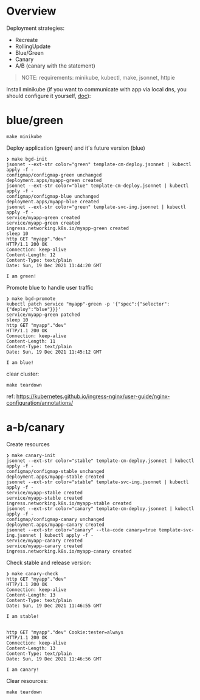 # Overview

Deployment strategies:
- Recreate
- RollingUpdate
- Blue/Green
- Canary
- A/B (canary with the statement)

> NOTE: requirements: minikube, kubectl, make, jsonnet, httpie

Install minikube (if you want to communicate with app via local dns, you should configure it yourself, [doc](https://minikube.sigs.k8s.io/docs/handbook/addons/ingress-dns/)):

# blue/green

```shell
make minikube
```

Deploy application (green) and it's future version (blue)

```shell
❯ make bgd-init
jsonnet --ext-str color="green" template-cm-deploy.jsonnet | kubectl apply -f -
configmap/configmap-green unchanged
deployment.apps/myapp-green created
jsonnet --ext-str color="blue" template-cm-deploy.jsonnet | kubectl apply -f -
configmap/configmap-blue unchanged
deployment.apps/myapp-blue created
jsonnet --ext-str color="green" template-svc-ing.jsonnet | kubectl apply -f -
service/myapp-green created
service/myapp-green created
ingress.networking.k8s.io/myapp-green created
sleep 10
http GET "myapp"."dev"
HTTP/1.1 200 OK
Connection: keep-alive
Content-Length: 12
Content-Type: text/plain
Date: Sun, 19 Dec 2021 11:44:20 GMT

I am green!
```

Promote blue to handle user traffic

```shell
❯ make bgd-promote
kubectl patch service "myapp"-green -p '{"spec":{"selector":{"deploy":"blue"}}}'
service/myapp-green patched
sleep 10
http GET "myapp"."dev"
HTTP/1.1 200 OK
Connection: keep-alive
Content-Length: 11
Content-Type: text/plain
Date: Sun, 19 Dec 2021 11:45:12 GMT

I am blue!
```
clear cluster:
```shell
make teardown
```

ref: https://kubernetes.github.io/ingress-nginx/user-guide/nginx-configuration/annotations/

# a-b/canary

Create resources
```shell
❯ make canary-init 
jsonnet --ext-str color="stable" template-cm-deploy.jsonnet | kubectl apply -f -
configmap/configmap-stable unchanged
deployment.apps/myapp-stable created
jsonnet --ext-str color="stable" template-svc-ing.jsonnet | kubectl apply -f -
service/myapp-stable created
service/myapp-stable created
ingress.networking.k8s.io/myapp-stable created
jsonnet --ext-str color="canary" template-cm-deploy.jsonnet | kubectl apply -f -
configmap/configmap-canary unchanged
deployment.apps/myapp-canary created
jsonnet --ext-str color="canary" --tla-code canary=true template-svc-ing.jsonnet | kubectl apply -f -
service/myapp-canary created
service/myapp-canary created
ingress.networking.k8s.io/myapp-canary created
```
Check stable and release version:
```shell
❯ make canary-check                                   
http GET "myapp"."dev"
HTTP/1.1 200 OK
Connection: keep-alive
Content-Length: 13
Content-Type: text/plain
Date: Sun, 19 Dec 2021 11:46:55 GMT

I am stable!


http GET "myapp"."dev" Cookie:tester=always
HTTP/1.1 200 OK
Connection: keep-alive
Content-Length: 13
Content-Type: text/plain
Date: Sun, 19 Dec 2021 11:46:56 GMT

I am canary!
```
Clear resources:
```shell
make teardown
```
